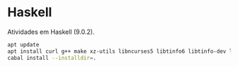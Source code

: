 # Haskell

Atividades em Haskell (9.0.2).

```sh
apt update
apt install curl g++ make xz-utils libncurses5 libtinfo6 libtinfo-dev libgmp10 libgmp-dev
cabal install --installdir=.
```